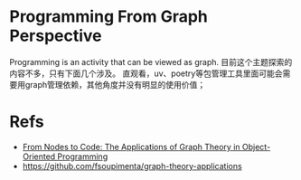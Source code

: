 # Programming From Graph Perspective
Programming is an activity that can be viewed as graph.
目前这个主题探索的内容不多，只有下面几个涉及。
直观看，uv、poetry等包管理工具里面可能会需要用graph管理依赖，其他角度并没有明显的使用价值；

# Refs
- [From Nodes to Code: The Applications of Graph Theory in Object-Oriented Programming](https://blog.devgenius.io/from-nodes-to-code-the-applications-of-graph-theory-in-object-oriented-programming-2536796d54d0)
- https://github.com/fsoupimenta/graph-theory-applications
